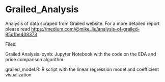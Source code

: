 # Grailed_Analysis
Analysis of data scraped from Grailed website. For a more detailed report please read https://medium.com/@mike_liu/analysis-of-grailed-85d1be408373

Files:

Grailed Analysis.ipynb: Jupyter Notebook with the code on the EDA and price comparison algorithm. 

grailed_model.R: R script with the linear regression model and coefficient visualization

